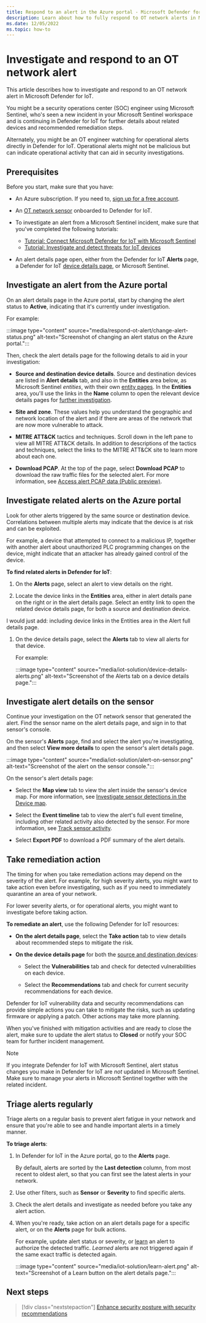 ```yaml
---
title: Respond to an alert in the Azure portal - Microsoft Defender for IoT
description: Learn about how to fully respond to OT network alerts in Microsoft Defender for IoT.
ms.date: 12/05/2022
ms.topic: how-to
---
```


# Investigate and respond to an OT network alert

This article describes how to investigate and respond to an OT network alert in Microsoft Defender for IoT.

You might be a security operations center (SOC) engineer using Microsoft Sentinel, who's seen a new incident in your Microsoft Sentinel workspace and is continuing in Defender for IoT for further details about related devices and recommended remediation steps.

Alternately, you might be an OT engineer watching for operational alerts directly in Defender for IoT. Operational alerts might not be malicious but can indicate operational activity that can aid in security investigations.

## Prerequisites

Before you start, make sure that you have:

- An Azure subscription. If you need to, [sign up for a free account](https://azure.microsoft.com/free/).

- An [OT network sensor](onboard-sensors.md) onboarded to Defender for IoT.

- To investigate an alert from a Microsoft Sentinel incident, make sure that you've completed the following tutorials:

    - [Tutorial: Connect Microsoft Defender for IoT with Microsoft Sentinel](iot-solution.md)
    - [Tutorial: Investigate and detect threats for IoT devices](iot-advanced-threat-monitoring.md)

- An alert details page open, either from the Defender for IoT **Alerts** page, a Defender for IoT [device details page](how-to-manage-device-inventory-for-organizations.md#view-the-device-inventory), or Microsoft Sentinel.

## Investigate an alert from the Azure portal

On an alert details page in the Azure portal, start by changing the alert status to **Active**, indicating that it's currently under investigation.

For example:

:::image type="content" source="media/respond-ot-alert/change-alert-status.png" alt-text="Screenshot of changing an alert status on the Azure portal.":::

Then, check the alert details page for the following details to aid in your investigation:

- **Source and destination device details**. Source and destination devices are listed in **Alert details** tab, and also in the **Entities** area below, as Microsoft Sentinel *entities*, with their own [entity pages](iot-advanced-threat-monitoring.md#investigate-further-with-iot-device-entities). In the **Entities** area, you'll use the links in the **Name** column to open the relevant device details pages for [further investigation](#investigate-related-alerts-on-the-azure-portal).

- **Site and zone**. These values help you understand the geographic and network location of the alert and if there are areas of the network that are now more vulnerable to attack. <!--need new screenshot showing these details-->

- **MITRE ATT&CK** tactics and techniques. Scroll down in the left pane to view all MITRE ATT&CK details. In addition to descriptions of the tactics and techniques, select the links to the MITRE ATT&CK site to learn more about each one.

- **Download PCAP**. At the top of the page, select **Download PCAP** to download the raw traffic files for the selected alert. For more information, see [Access alert PCAP data (Public preview)](how-to-manage-cloud-alerts.md#access-alert-pcap-data-public-preview).

## Investigate related alerts on the Azure portal

Look for other alerts triggered by the same source or destination device. Correlations between multiple alerts may indicate that the device is at risk and can be exploited.

For example, a device that attempted to connect to a malicious IP, together with another alert about unauthorized PLC programming changes on the device, might indicate that an attacker has already gained control of the device.

**To find related alerts in Defender for IoT**:

1. On the **Alerts** page, select an alert to view details on the right.

1. Locate the device links in the **Entities** area, either in alert details pane on the right or in the alert details page. Select an entity link to open the related device details page, for both a source and destination device.

I would just add:
including device links in the Entities area in the Alert full details page. 

1. On the device details page, select the **Alerts** tab to view all alerts for that device.

    For example:

    :::image type="content" source="media/iot-solution/device-details-alerts.png" alt-text="Screenshot of the Alerts tab on a device details page.":::

## Investigate alert details on the sensor

Continue your investigation on the OT network sensor that generated the alert. Find the sensor name on the alert details page, and sign in to that sensor's console.

On the sensor's **Alerts** page, find and select the alert you're investigating, and then select **View more details** to open the sensor's alert details page.

:::image type="content" source="media/iot-solution/alert-on-sensor.png" alt-text="Screenshot of the alert on the sensor console.":::

On the sensor's alert details page:

- Select the **Map view** tab to view the alert inside the sensor's device map. For more information, see [Investigate sensor detections in the Device map](how-to-work-with-the-sensor-device-map.md).

- Select the **Event timeline** tab to view the alert's full event timeline, including other related activity also detected by the sensor. For more information, see [Track sensor activity](how-to-track-sensor-activity.md). <!--lets give the users more here- we don't have enough on the event timeline-->

- Select **Export PDF** to download a PDF summary of the alert details. <!--there isn't much included here. worth including?-->

## Take remediation action

<!--ask meir where the best place to do this in?-->
The timing for when you take remediation actions may depend on the severity of the alert. For example, for high severity alerts, you might want to take action even before investigating, such as if you need to immediately quarantine an area of your network.

For lower severity alerts, or for operational alerts, you might want to investigate before taking action.

**To remediate an alert**, use the following Defender for IoT resources:

- **On the alert details page**, select the **Take action** tab to view details about recommended steps to mitigate the risk.

- **On the device details page** for both the [source and destination devices](#investigate-an-alert-from-the-azure-portal):

    - Select the **Vulnerabilities** tab and check for detected vulnerabilities on each device.

    - Select the **Recommendations** tab and check for current security recommendations for each device.

Defender for IoT vulnerability data and security recommendations can provide simple actions you can take to mitigate the risks, such as updating firmware or applying a patch. Other actions may take more planning.

When you've finished with mitigation activities and are ready to close the alert, make sure to update the alert status to **Closed** or notify your SOC team for further incident management.

> [!NOTE]
> If you integrate Defender for IoT with Microsoft Sentinel, alert status changes you make in Defender for IoT are *not* updated in Microsoft Sentinel. Make sure to manage your alerts in Microsoft Sentinel together with the related incident.

## Triage alerts regularly

Triage alerts on a regular basis to prevent alert fatigue in your network and ensure that you're able to see and handle important alerts in a timely manner.

**To triage alerts**:

1. In Defender for IoT in the Azure portal, go to the **Alerts** page.

    By default, alerts are sorted by the **Last detection** column, from most recent to oldest alert, so that you can first see the latest alerts in your network.

1. Use other filters, such as **Sensor** or **Severity** to find specific alerts.

1. Check the alert details and investigate as needed before you take any alert action.

1. When you're ready, take action on an alert details page for a specific alert, or on the **Alerts** page for bulk actions.

    For example, update alert status or severity, or [learn](how-to-manage-the-alert-event.md#learn-and-unlearn-alert-traffic) an alert to authorize the detected traffic. *Learned* alerts are not triggered again if the same exact traffic is detected again.

    :::image type="content" source="media/iot-solution/learn-alert.png" alt-text="Screenshot of a Learn button on the alert details page.":::

## Next steps

> [!div class="nextstepaction"]
> [Enhance security posture with security recommendations](recommendations.md)


